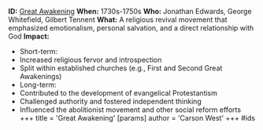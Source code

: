 **ID:** [Great Awakening](./../great-awakening/)
**When:** 1730s-1750s
**Who:** Jonathan Edwards, George Whitefield, Gilbert Tennent
**What:** A religious revival movement that emphasized emotionalism, personal salvation, and a direct relationship with God
**Impact:**
* Short-term:
 * Increased religious fervor and introspection
 * Split within established churches (e.g., First and Second Great Awakenings)
* Long-term:
 * Contributed to the development of evangelical Protestantism
 * Challenged authority and fostered independent thinking
 * Influenced the abolitionist movement and other social reform efforts
+++
 title = 'Great Awakening'
[params]
	author = 'Carson West'
+++
#ids